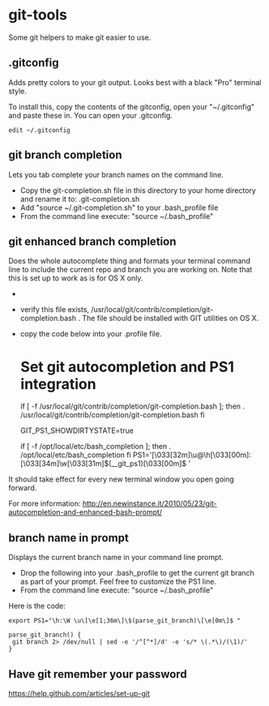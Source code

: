 git-tools
=========

Some git helpers to make git easier to use.

.gitconfig
--------------------------------

Adds pretty colors to your git output. Looks best with a black "Pro" terminal style.

To install this, copy the contents of the gitconfig, open your "~/.gitconfig" and paste these in. You can open your .gitconfig.

    edit ~/.gitconfig
    
git branch completion
-----------------------

Lets you tab complete your branch names on the command line.

* Copy the git-completion.sh file in this directory to your home directory and rename it to: .git-completion.sh
* Add "source ~/.git-completion.sh" to your .bash_profile file
* From the command line execute: "source ~/.bash_profile"

git enhanced branch completion
--------------------------------

Does the whole autocomplete thing and formats your terminal command line to include the current repo and branch you are working on.
Note that this is set up to work as is for OS X only.

*
* verify this file exists, /usr/local/git/contrib/completion/git-completion.bash .  The file should be installed with GIT utilities on OS X.
* copy the  code below into your .profile file.

     # Set git autocompletion and PS1 integration
     if [ -f /usr/local/git/contrib/completion/git-completion.bash ]; then
       . /usr/local/git/contrib/completion/git-completion.bash
     fi

     GIT_PS1_SHOWDIRTYSTATE=true

     if [ -f /opt/local/etc/bash_completion ]; then
         . /opt/local/etc/bash_completion
     fi
     PS1='\[\033[32m\]\u@\h\[\033[00m\]:\[\033[34m\]\w\[\033[31m\]$(__git_ps1)\[\033[00m\]\$ '

It should take effect for every new terminal window you open going forward.

For more information: http://en.newinstance.it/2010/05/23/git-autocompletion-and-enhanced-bash-prompt/

branch name in prompt
---------------------------

Displays the current branch name in your command line prompt.

* Drop the following into your .bash_profile to get the current git branch as part of your prompt. Feel free to customize the PS1 line.
* From the command line execute: "source ~/.bash_profile"

Here is the code:

    export PS1="\h:\W \u\[\e[1;36m\]\$(parse_git_branch)\[\e[0m\]$ " 

    parse_git_branch() {
     git branch 2> /dev/null | sed -e '/^[^*]/d' -e 's/* \(.*\)/(\1)/'
    }
    
Have git remember your password
-------------------------------

https://help.github.com/articles/set-up-git